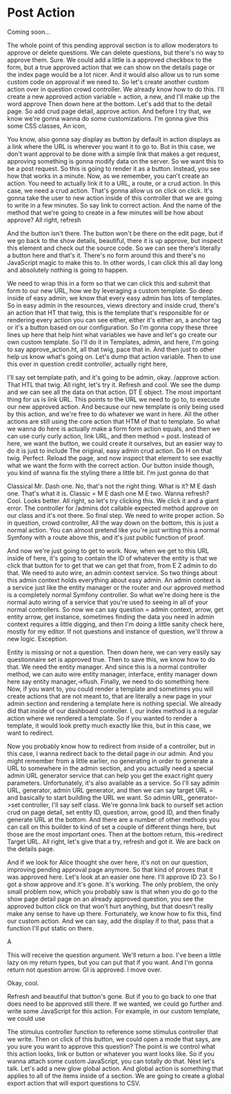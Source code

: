 # Post Action

Coming soon...

The whole point of this pending approval section is to allow moderators to approve or
delete questions. We can delete questions, but there's no way to approve them. Sure.
We could add a little is a approved checkbox to the form, but a true approved action
that we can show on the details page or the index page would be a lot nicer. And it
would also allow us to run some custom code on approval if we need to. So let's
create another custom action over in question crowd controller. We already know how
to do this. I'll create a new approved action variable = action, a new, and I'll make
up the word approve Then down here at the bottom. Let's add that to the detail page.
So add crud page detail, approve action. And before I try that, we know we're gonna
wanna do some customizations. I'm gonna give this some CSS classes, An icon,

You know, also gonna say display as button by default in action displays as a link
where the URL is wherever you want it to go to. But in this case, we don't want
approval to be done with a simple link that makes a get request, approving something
is gonna modify data on the server. So we want this to be a post request. So this is
going to render it as a button. Instead, you see how that works in a minute. Now, as
we remember, you can't create an action. You need to actually link it to a URL, a
route, or a crud action. In this case, we need a crud action. That's gonna allow us
on click on click. It's gonna take the user to new action inside of this controller
that we are going to write in a few minutes. So say link to correct action. And the
name of the method that we're going to create in a few minutes will be how about
approve? All right, refresh

<affirmative>

And the button isn't there. The button won't be there on the edit page, but if we go
back to the show details, beautiful, there it is up approve, but inspect this element
and check out the source code. So we can see there's literally a button here and
that's it. There's no form around this and there's no JavaScript magic to make this
to. In other words, I can click this all day long and absolutely nothing is going to
happen.

We need to wrap this in a form so that we can click this and submit that form to our
new URL, how we by leveraging a custom template. So deep inside of easy admin, we
know that every easy admin has lots of templates. So in easy admin in the resources,
views directory and inside crud, there's an action that HT that twig, this is the
template that's responsible for or rendering every action you can see either, either
it's either an, a anchor tag or it's a button based on our configuration. So I'm
gonna copy these three lines up here that help hint what variables we have and let's
go create our own custom template. So I'll do it in Templates, admin, and here, I'm
going to say approve_action.ht, all that twig, pace that in. And then just to other
help us know what's going on. Let's dump that action variable. Then to use this over
in question credit controller, actually right here,

I'll say set template path, and it's going to be admin, okay. /approve action. That
HTL that twig. All right, let's try it. Refresh and cool. We see the dump and we can
see all the data on that action. DT E object. The most important thing for us is link
URL. This points to the URL we need to go to, to execute our new approved action. And
because our new template is only being used by this action, and we're free to do
whatever we want in here. All the other actions are still using the core action that
HTM of that to template. So what we wanna do here is actually make a form form action
equals, and then we can use curly curly action, link URL, and then method = post.
Instead of here, we want the button, we could create it ourselves, but an easier way
to do it is just to include The original, easy admin crud action. Do H on that twig.
Perfect. Reload the page, and now inspect that element to see exactly what we want
the form with the correct action. Our button inside though, you kind of wanna fix the
styling there a little bit. I'm just gonna do that

Classical Mr. Dash one. No, that's not the right thing. What is it? M E dash one.
That's what it is. Classic = M E dash one M E two. Wanna refresh? Cool. Looks better.
All right, so let's try clicking this. We click it and a giant error. The controller
for /admins dot callable expected method approve on our class and it's not there. So
final step. We need to write proper action. So in question, crowd controller, All the
way down on the bottom, this is just a normal action. You can almost pretend like
you're just writing this a normal Symfony with a route above this, and it's just
public function of proof.

And now we're just going to get to work. Now, when we get to this URL inside of here,
it's going to contain the ID of whatever the entity is that we click that button for
to get that we can get that from, from E Z admin to do that. We need to auto wire, an
admin context service. So two things about this admin context holds everything about
easy admin. An admin context is a service just like the entity manager or the router
and our approved method is a completely normal Symfony controller. So what we're
doing here is the normal auto wiring of a service that you're used to seeing in all
of your normal controllers. So now we can say question = admin context, arrow, get
entity arrow, get instance, sometimes finding the data you need in admin context
requires a little digging, and then I'm doing a little sanity check here, mostly for
my editor. If not questions and instance of question, we'll throw a new logic.
Exception.

Entity is missing or not a question. Then down here, we can very easily say
questionnaire set is approved true. Then to save this, we know how to do that. We
need the entity manager. And since this is a normal controller method, we can auto
wire entity manager, interface, entity manager down here say entity manager,->flush.
Finally, we need to do something here. Now, if you want to, you could render a
template and sometimes you will create actions that are not meant to, that are
literally a new page in your admin section and rendering a template here is nothing
special. We already did that inside of our dashboard controller. I, our index method
is a regular action where we rendered a template. So if you wanted to render a
template, it would look pretty much exactly like this, but in this case, we want to
redirect.

Now you probably know how to redirect from inside of a controller, but in this case,
I wanna redirect <affirmative> back to the detail page in our admin. And you might
remember from a little earlier, no generating in order to generate a URL to somewhere
in the admin section, and you actually need a special admin URL generator service
that can help you get the exact right query parameters. Unfortunately, it's also
available as a service. So I'll say admin URL, generator, admin URL generator, and
then we can say target URL = and basically to start building the URL we want. So
admin URL, generator->set controller, I'll say self class. We're gonna link back to
ourself set action crud on page detail, set entity ID, question, arrow, good ID, and
then finally generate URL at the bottom. And there are a number of other methods you
can call on this builder to kind of set a couple of different things here, but those
are the most important ones. Then at the bottom return, this->redirect Target URL.
All right, let's give that a try, refresh and got it. We are back on the details
page.

And if we look for Alice thought she over here, it's not on our question, improving
pending approval page anymore. So that kind of proves that it was approved here.
Let's look at an easier one here. I'll approve ID 23. So I got a show approve and
it's gone. It's working. The only problem, the only small problem now, which you
probably saw is that when you do go to the show page detail page on an already
approved question, you see the approved button click on that won't hurt anything, but
that doesn't really make any sense to have up there. Fortunately, we know how to fix
this, find our custom action. And we can say, add the display if to that, pass that a
function I'll put static on there.

A

This will receive the question argument. We'll return a boo. I've been a little lazy
on my return types, but you can put that if you want. And I'm gonna return not
question arrow. GI is approved. I move over.

Okay, cool.

Refresh and beautiful that button's gone. But if you to go back to one that does need
to be approved still there. If we wanted, we could go further and write some
JavaScript for this action. For example, in our custom template, we could use

The stimulus controller function to reference some stimulus controller that we write.
Then on click of this button, we could open a mode that says, are you sure you want
to approve this question? The point is we control what this action looks, link or
button or whatever you want looks like. So if you wanna attach some custom
JavaScript, you can totally do that. Next let's talk. Let's add a new glow global
action. And global action is something that applies to all of the items inside of a
section. We are going to create a global export action that will export questions to
CSV.

